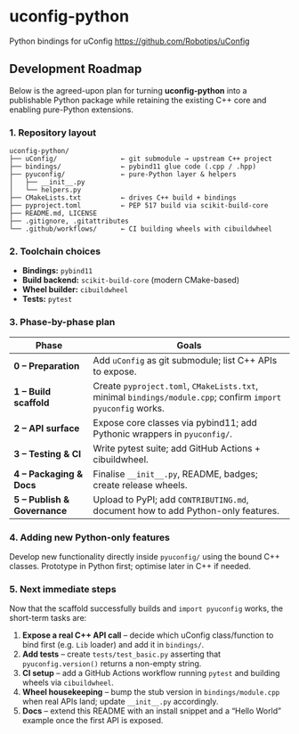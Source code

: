 # uconfig-python
Python bindings for uConfig https://github.com/Robotips/uConfig

## Development Roadmap

Below is the agreed-upon plan for turning **uconfig-python** into a publishable Python package while retaining the existing C++ core and enabling pure-Python extensions.

### 1. Repository layout
```
uconfig-python/
├── uConfig/                ← git submodule → upstream C++ project
├── bindings/               ← pybind11 glue code (.cpp / .hpp)
├── pyuconfig/              ← pure-Python layer & helpers
│   ├── __init__.py
│   └── helpers.py
├── CMakeLists.txt          ← drives C++ build + bindings
├── pyproject.toml          ← PEP 517 build via scikit-build-core
├── README.md, LICENSE
├── .gitignore, .gitattributes
└── .github/workflows/      ← CI building wheels with cibuildwheel
```

### 2. Toolchain choices
* **Bindings:** `pybind11`
* **Build backend:** `scikit-build-core` (modern CMake-based)
* **Wheel builder:** `cibuildwheel`
* **Tests:** `pytest`

### 3. Phase-by-phase plan
| Phase | Goals |
|-------|-------|
| **0 – Preparation** | Add `uConfig` as git submodule; list C++ APIs to expose. |
| **1 – Build scaffold** | Create `pyproject.toml`, `CMakeLists.txt`, minimal `bindings/module.cpp`; confirm `import pyuconfig` works. |
| **2 – API surface** | Expose core classes via pybind11; add Pythonic wrappers in `pyuconfig/`. |
| **3 – Testing & CI** | Write pytest suite; add GitHub Actions + cibuildwheel. |
| **4 – Packaging & Docs** | Finalise `__init__.py`, README, badges; create release wheels. |
| **5 – Publish & Governance** | Upload to PyPI; add `CONTRIBUTING.md`, document how to add Python-only features. |

### 4. Adding new Python-only features
Develop new functionality directly inside `pyuconfig/` using the bound C++ classes. Prototype in Python first; optimise later in C++ if needed.

### 5. Next immediate steps
Now that the scaffold successfully builds and `import pyuconfig` works, the short-term tasks are:

1. **Expose a real C++ API call** – decide which uConfig class/function to bind first (e.g. `Lib` loader) and add it in `bindings/`.
2. **Add tests** – create `tests/test_basic.py` asserting that `pyuconfig.version()` returns a non-empty string.
3. **CI setup** – add a GitHub Actions workflow running `pytest` and building wheels via `cibuildwheel`.
4. **Wheel housekeeping** – bump the stub version in `bindings/module.cpp` when real APIs land; update `__init__.py` accordingly.
5. **Docs** – extend this README with an install snippet and a “Hello World” example once the first API is exposed.